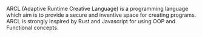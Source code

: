 ARCL (Adaptive Runtime Creative Language) is a programming language which aim is to provide a secure and inventive space for creating programs. ARCL is strongly inspired by Rust and Javascript for using OOP and Functional concepts. 